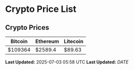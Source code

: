 # Crypto Price List

## Crypto Prices
| Bitcoin | Ethereum | Litecoin |
| ------- | -------- | -------- |
| $109364 | $2589.4 | $89.63 |
**Last Updated:** 2025-07-03 05:58 UTC
**Last Updated:** $DATE$
